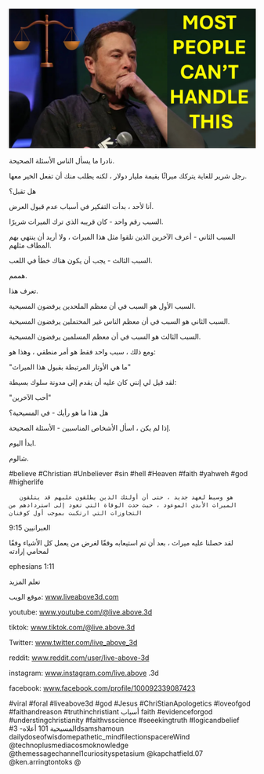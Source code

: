 ![Video cover image](../cover.jpg "cover photo")

نادرا ما يسأل الناس الأسئلة الصحيحة.

رجل شرير للغاية يتركك ميراثًا بقيمة مليار دولار ، لكنه يطلب منك أن تفعل الخير معها.

هل تقبل؟

أنا لأحد ، بدأت التفكير في أسباب عدم قبول العرض.

السبب رقم واحد - كان قريبه الذي ترك الميراث شريرًا.

السبب الثاني - أعرف الآخرين الذين تلقوا مثل هذا الميراث ، ولا أريد أن ينتهي بهم المطاف مثلهم.

السبب الثالث - يجب أن يكون هناك خطأ في اللعب.

هممم.

تعرف هذا.

السبب الأول هو السبب في أن معظم الملحدين يرفضون المسيحية.

السبب الثاني هو السبب في أن معظم الناس غير المحتملين يرفضون المسيحية.

السبب الثالث هو السبب في أن معظم المسلمين يرفضون المسيحية.

ومع ذلك ، سبب واحد فقط هو أمر منطقي ، وهذا هو:

"ما هي الأوتار المرتبطة بقبول هذا الميراث"

لقد قيل لي إنني كان عليه أن يقدم إلى مدونة سلوك بسيطة:

"أحب الآخرين"

هل هذا ما هو رأيك - في المسيحية؟

إذا لم يكن ، اسأل الأشخاص المناسبين - الأسئلة الصحيحة.

ابدأ اليوم.

شالوم.

#believe #Christian #Unbeliever #sin #hell #Heaven #faith #yahweh #god #higherlife

       هو وسيط لعهد جديد ، حتى أن أولئك الذين يطلقون عليهم قد يتلقون الميراث الأبدي الموعود ، حيث حدث الوفاة التي تعود إلى استردادهم من التجاوزات التي ارتكبت بموجب أول كوفنان

العبرانيين 9:15

لقد حصلنا عليه ميراث ، بعد أن تم استيعابه وفقًا لغرض من يعمل كل الأشياء وفقًا لمحامي إرادته

 ephesians 1:11

تعلم المزيد



موقع الويب: www.liveabove3d.com

youtube: www.youtube.com/@live.above.3d

tiktok: www.tiktok.com/@live.above.3d

Twitter: www.twitter.com/live_above_3d

reddit: www.reddit.com/user/live-above-3d

instagram: www.instagram.com/live.above .3d

facebook: www.facebook.com/profile/100092339087423

#viral #foral #liveabove3d #god #Jesus #ChriStianApologetics #loveofgod #faithandreason #truthinchristiant أسباب faith #evidenceforgod #understingchristianity #faithvsscience #seeekingtruth #logicandbelief #المسيحية 101 أعلاه- 3dsamshamoun dailydoseofwisdomepathetic_mindfilectionspacereWind @technoplusmediacosmoknowledge @themessagechannel1curiosityspetasium @kapchatfield.07 @ken.arringtontoks @